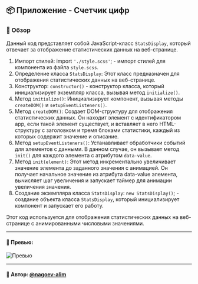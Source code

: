 ## 📦 Приложение - Счетчик цифр

### 🚀 Обзор
Данный код представляет собой JavaScript-класс `StatsDisplay`, который отвечает за отображение статистических данных на веб-странице. 

1. Импорт стилей: import `'./style.scss'`; - импорт стилей для компонента из файла `style.scss`. 
2. Определение класса `StatsDisplay`: Этот класс предназначен для отображения статистических данных на веб-странице. 
3. Конструктор: `constructor()` - конструктор класса, который инициализирует экземпляр класса, вызывая метод `initialize()`. 
4. Метод `initialize()`: Инициализирует компонент, вызывая методы `createDOM()` и `setupEventListeners()`. 
5. Метод `createDOM()`: Создает DOM-структуру для отображения статистических данных. Он находит элемент с идентификатором app, если такой элемент существует, и вставляет в него HTML-структуру с заголовком и тремя блоками статистики, каждый из которых содержит значение и описание. 
6. Метод `setupEventListeners()`: Устанавливает обработчики событий для элементов с данными. В данном случае, он вызывает метод `init()` для каждого элемента с атрибутом `data-value`. 
7. Метод `init(element)`: Этот метод инкрементально увеличивает значение элемента до заданного значения с анимацией. Он получает начальное значение из атрибута data-value элемента, вычисляет шаг увеличения и запускает таймер для анимации увеличения значения. 
8. Создание экземпляра класса `StatsDisplay`: `new StatsDisplay()`; - создание объекта класса `StatsDisplay`, который инициализирует компонент и запускает его работу.

Этот код используется для отображения статистических данных на веб-странице с анимированными числовыми значениями.


---

#### 🌄 Превью:

![Превью](https://lh3.googleusercontent.com/drive-viewer/AITFw-x_N4SveSp6vT_AycDMVAQlmO74f1CWYSGNdl2hcu5E1rj0L63fHpS1IBBgnYk2_BR4x1SQJvLoBSsNP4y8YJBOF4lXTQ=s1600)


-----

#### 🙌 Автор: [@nagoev-alim](https://github.com/nagoev-alim)

